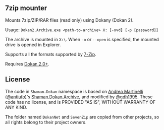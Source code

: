 ## 7zip mounter
Mounts 7zip/ZIP/RAR files (read only) using Dokany (Dokan 2).

Usage: `Dokan2.Archive.exe <path-to-archive> X: [-ovd] [-p [password]]`

The archive is mounted in `X:\`. When `-o` or `--open` is specified, the mounted drive is opened in Explorer.

Supports all the formats supported by [7-Zip](https://www.7-zip.org/).

Requires [Dokan 2.0+](http://dokan-dev.github.io/).

## License

The code in `Shaman.Dokan` namespace is based on [Andrea Martinelli (@antiufo)](https://github.com/antiufo)'s
  [Shaman.Dokan.Archive](https://github.com/antiufo/Shaman.Dokan.Archive),
  and modified by [@gdh1995](https://github.com/gdh1995).
  These code has no license, and is PROVIDED "AS IS", WITHOUT WARRANTY OF ANY KIND.

The folder named `DokanNet` and `SevenZip` are copied from other projects,
so all rights belong to their project owners.
